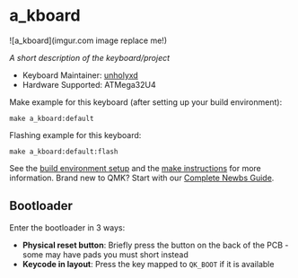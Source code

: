 # a_kboard

![a_kboard](imgur.com image replace me!)

*A short description of the keyboard/project*

* Keyboard Maintainer: [unholyxd](https://github.com/unholyxd)
* Hardware Supported: ATMega32U4 

Make example for this keyboard (after setting up your build environment):

    make a_kboard:default

Flashing example for this keyboard:

    make a_kboard:default:flash

See the [build environment setup](https://docs.qmk.fm/#/getting_started_build_tools) and the [make instructions](https://docs.qmk.fm/#/getting_started_make_guide) for more information. Brand new to QMK? Start with our [Complete Newbs Guide](https://docs.qmk.fm/#/newbs).

## Bootloader

Enter the bootloader in 3 ways:

* **Physical reset button**: Briefly press the button on the back of the PCB - some may have pads you must short instead
* **Keycode in layout**: Press the key mapped to `QK_BOOT` if it is available
